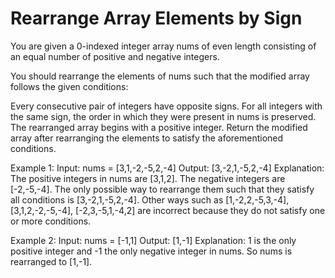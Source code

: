 # Rearrange Array Elements by Sign
You are given a 0-indexed integer array nums of even length consisting of an equal number of positive and negative integers.

You should rearrange the elements of nums such that the modified array follows the given conditions:

Every consecutive pair of integers have opposite signs. For all integers with the same sign, the order in which they were present in nums is preserved. The rearranged array begins with a positive integer. Return the modified array after rearranging the elements to satisfy the aforementioned conditions.

Example 1: Input: nums = [3,1,-2,-5,2,-4] Output: [3,-2,1,-5,2,-4] Explanation: The positive integers in nums are [3,1,2]. The negative integers are [-2,-5,-4]. The only possible way to rearrange them such that they satisfy all conditions is [3,-2,1,-5,2,-4]. Other ways such as [1,-2,2,-5,3,-4], [3,1,2,-2,-5,-4], [-2,3,-5,1,-4,2] are incorrect because they do not satisfy one or more conditions.

Example 2: Input: nums = [-1,1] Output: [1,-1] Explanation: 1 is the only positive integer and -1 the only negative integer in nums. So nums is rearranged to [1,-1].

